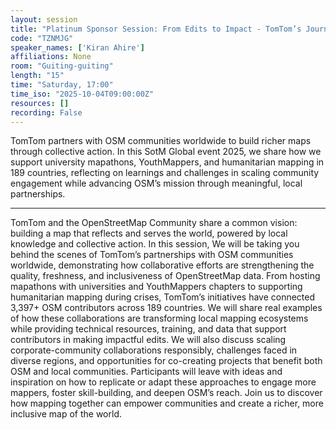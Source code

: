 ```yaml
---
layout: session
title: "Platinum Sponsor Session: From Edits to Impact - TomTom’s Journey with OpenStreetMap Communities"
code: "TZNMJG"
speaker_names: ['Kiran Ahire']
affiliations: None
room: "Guiting-guiting"
length: "15"
time: "Saturday, 17:00"
time_iso: "2025-10-04T09:00:00Z"
resources: []
recording: False
---
```


TomTom partners with OSM communities worldwide to build richer maps through collective action. In this SotM Global event 2025, we share how we support university mapathons, YouthMappers, and humanitarian mapping in 189 countries, reflecting on learnings and challenges in scaling community engagement while advancing OSM’s mission through meaningful, local partnerships.

<hr>

TomTom and the OpenStreetMap Community share a common vision: building a map that reflects and serves the world, powered by local knowledge and collective action. In this session, We will be taking you behind the scenes of TomTom’s partnerships with OSM communities worldwide, demonstrating how collaborative efforts are strengthening the quality, freshness, and inclusiveness of OpenStreetMap data.
From hosting mapathons with universities and YouthMappers chapters to supporting humanitarian mapping during crises, TomTom’s initiatives have connected 3,397+ OSM contributors across 189 countries. We will share real examples of how these collaborations are transforming local mapping ecosystems while providing technical resources, training, and data that support contributors in making impactful edits.
We will also discuss scaling corporate-community collaborations responsibly, challenges faced in diverse regions, and opportunities for co-creating projects that benefit both OSM and local communities. Participants will leave with ideas and inspiration on how to replicate or adapt these approaches to engage more mappers, foster skill-building, and deepen OSM’s reach.
Join us to discover how mapping together can empower communities and create a richer, more inclusive map of the world.

